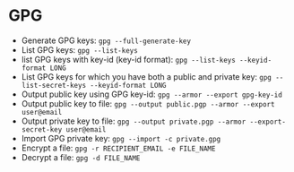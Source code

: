 # GPG

- Generate GPG keys: `gpg --full-generate-key`
- List GPG keys: `gpg --list-keys`
- list GPG keys with key-id (key-id format): `gpg --list-keys --keyid-format LONG`
- List GPG keys for which you have both a public and private key: `gpg --list-secret-keys --keyid-format LONG`
- Output public key using GPG key-id: `gpg --armor --export gpg-key-id`
- Output public key to file: `gpg --output public.pgp --armor --export user@email`
- Output private key to file: `gpg --output private.pgp --armor --export-secret-key user@email`
- Import GPG private key: `gpg --import -c private.gpg`
- Encrypt a file: `gpg -r RECIPIENT_EMAIL -e FILE_NAME`
- Decrypt a file: `gpg -d FILE_NAME`
